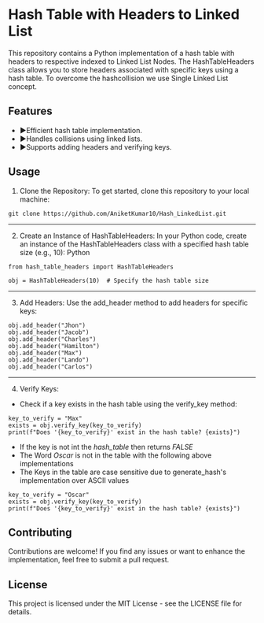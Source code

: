# Hash Table with Headers to Linked List
This repository contains a Python implementation of a hash table with headers to respective indexed to Linked List Nodes. The HashTableHeaders class allows you to store headers associated with specific keys using a hash table. To overcome the hashcollision we use Single Linked List concept.

## Features
- ▶️Efficient hash table implementation.
- ▶️Handles collisions using linked lists.
- ▶️Supports adding headers and verifying keys.

## Usage
1. Clone the Repository:
To get started, clone this repository to your local machine:

```
git clone https://github.com/AniketKumar10/Hash_LinkedList.git
```
---

2. Create an Instance of HashTableHeaders:
In your Python code, create an instance of the HashTableHeaders class with a specified hash table size (e.g., 10):
Python
```
from hash_table_headers import HashTableHeaders

obj = HashTableHeaders(10)  # Specify the hash table size
```
---

3. Add Headers:
Use the add_header method to add headers for specific keys:
```
obj.add_header("Jhon")
obj.add_header("Jacob")
obj.add_header("Charles")
obj.add_header("Hamilton")
obj.add_header("Max")
obj.add_header("Lando")
obj.add_header("Carlos")
```
---

4. Verify Keys:
- Check if a key exists in the hash table using the verify_key method:
```
key_to_verify = "Max"
exists = obj.verify_key(key_to_verify)
print(f"Does '{key_to_verify}' exist in the hash table? {exists}")
```
- If the key is not int the _hash_table_ then returns *FALSE*
- The Word _Oscar_ is not in the table with the following above implementations
- The Keys in the table are case sensitive due to generate_hash's implementation over ASCII values
    
```
key_to_verify = "Oscar"
exists = obj.verify_key(key_to_verify)
print(f"Does '{key_to_verify}' exist in the hash table? {exists}")
```
## Contributing
Contributions are welcome! If you find any issues or want to enhance the implementation, feel free to submit a pull request.

## License
This project is licensed under the MIT License - see the LICENSE file for details.
